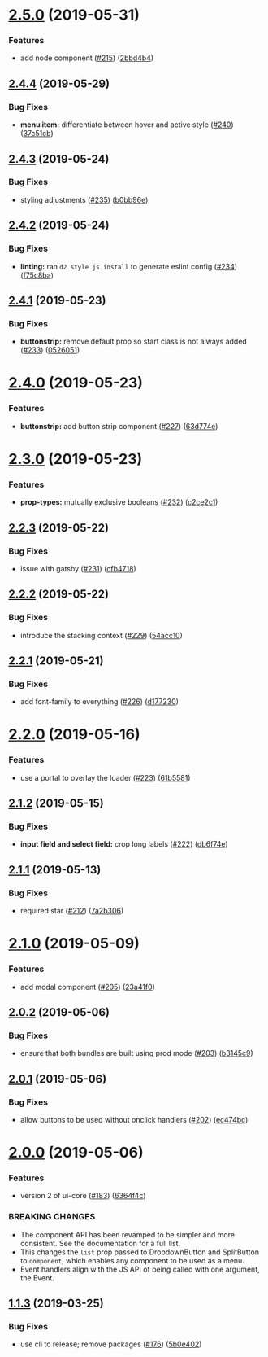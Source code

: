 # [2.5.0](https://github.com/dhis2/ui/compare/v2.4.4...v2.5.0) (2019-05-31)


### Features

* add node component ([#215](https://github.com/dhis2/ui/issues/215)) ([2bbd4b4](https://github.com/dhis2/ui/commit/2bbd4b4))

## [2.4.4](https://github.com/dhis2/ui/compare/v2.4.3...v2.4.4) (2019-05-29)


### Bug Fixes

* **menu item:** differentiate between hover and active style ([#240](https://github.com/dhis2/ui/issues/240)) ([37c51cb](https://github.com/dhis2/ui/commit/37c51cb))

## [2.4.3](https://github.com/dhis2/ui/compare/v2.4.2...v2.4.3) (2019-05-24)


### Bug Fixes

* styling adjustments ([#235](https://github.com/dhis2/ui/issues/235)) ([b0bb96e](https://github.com/dhis2/ui/commit/b0bb96e))

## [2.4.2](https://github.com/dhis2/ui/compare/v2.4.1...v2.4.2) (2019-05-24)


### Bug Fixes

* **linting:** ran `d2 style js install` to generate eslint config ([#234](https://github.com/dhis2/ui/issues/234)) ([f75c8ba](https://github.com/dhis2/ui/commit/f75c8ba))

## [2.4.1](https://github.com/dhis2/ui/compare/v2.4.0...v2.4.1) (2019-05-23)


### Bug Fixes

* **buttonstrip:** remove default prop so start class is not always added ([#233](https://github.com/dhis2/ui/issues/233)) ([0526051](https://github.com/dhis2/ui/commit/0526051))

# [2.4.0](https://github.com/dhis2/ui/compare/v2.3.0...v2.4.0) (2019-05-23)


### Features

* **buttonstrip:** add button strip component ([#227](https://github.com/dhis2/ui/issues/227)) ([63d774e](https://github.com/dhis2/ui/commit/63d774e))

# [2.3.0](https://github.com/dhis2/ui/compare/v2.2.3...v2.3.0) (2019-05-23)


### Features

* **prop-types:** mutually exclusive booleans ([#232](https://github.com/dhis2/ui/issues/232)) ([c2ce2c1](https://github.com/dhis2/ui/commit/c2ce2c1))

## [2.2.3](https://github.com/dhis2/ui/compare/v2.2.2...v2.2.3) (2019-05-22)


### Bug Fixes

* issue with gatsby ([#231](https://github.com/dhis2/ui/issues/231)) ([cfb4718](https://github.com/dhis2/ui/commit/cfb4718))

## [2.2.2](https://github.com/dhis2/ui/compare/v2.2.1...v2.2.2) (2019-05-22)


### Bug Fixes

* introduce the stacking context ([#229](https://github.com/dhis2/ui/issues/229)) ([54acc10](https://github.com/dhis2/ui/commit/54acc10))

## [2.2.1](https://github.com/dhis2/ui/compare/v2.2.0...v2.2.1) (2019-05-21)


### Bug Fixes

* add font-family to everything ([#226](https://github.com/dhis2/ui/issues/226)) ([d177230](https://github.com/dhis2/ui/commit/d177230))

# [2.2.0](https://github.com/dhis2/ui/compare/v2.1.2...v2.2.0) (2019-05-16)


### Features

* use a portal to overlay the loader ([#223](https://github.com/dhis2/ui/issues/223)) ([61b5581](https://github.com/dhis2/ui/commit/61b5581))

## [2.1.2](https://github.com/dhis2/ui/compare/v2.1.1...v2.1.2) (2019-05-15)


### Bug Fixes

* **input field and select field:** crop long labels ([#222](https://github.com/dhis2/ui/issues/222)) ([db6f74e](https://github.com/dhis2/ui/commit/db6f74e))

## [2.1.1](https://github.com/dhis2/ui/compare/v2.1.0...v2.1.1) (2019-05-13)


### Bug Fixes

* required star ([#212](https://github.com/dhis2/ui/issues/212)) ([7a2b306](https://github.com/dhis2/ui/commit/7a2b306))

# [2.1.0](https://github.com/dhis2/ui/compare/v2.0.2...v2.1.0) (2019-05-09)


### Features

* add modal component ([#205](https://github.com/dhis2/ui/issues/205)) ([23a41f0](https://github.com/dhis2/ui/commit/23a41f0))

## [2.0.2](https://github.com/dhis2/ui/compare/v2.0.1...v2.0.2) (2019-05-06)


### Bug Fixes

* ensure that both bundles are built using prod mode ([#203](https://github.com/dhis2/ui/issues/203)) ([b3145c9](https://github.com/dhis2/ui/commit/b3145c9))

## [2.0.1](https://github.com/dhis2/ui/compare/v2.0.0...v2.0.1) (2019-05-06)


### Bug Fixes

* allow buttons to be used without onclick handlers ([#202](https://github.com/dhis2/ui/issues/202)) ([ec474bc](https://github.com/dhis2/ui/commit/ec474bc))

# [2.0.0](https://github.com/dhis2/ui/compare/v1.1.3...v2.0.0) (2019-05-06)


### Features

* version 2 of ui-core ([#183](https://github.com/dhis2/ui/issues/183)) ([6364f4c](https://github.com/dhis2/ui/commit/6364f4c))


### BREAKING CHANGES

* The component API has been revamped to be simpler and more consistent. See the documentation for a full list.
* This changes the `list` prop passed to DropdownButton and SplitButton to `component`, which enables any component to be used as a menu.
* Event handlers align with the JS API of being called with one argument, the Event.

## [1.1.3](https://github.com/dhis2/ui/compare/v1.1.2...v1.1.3) (2019-03-25)


### Bug Fixes

* use cli to release; remove packages ([#176](https://github.com/dhis2/ui/issues/176)) ([5b0e402](https://github.com/dhis2/ui/commit/5b0e402))
